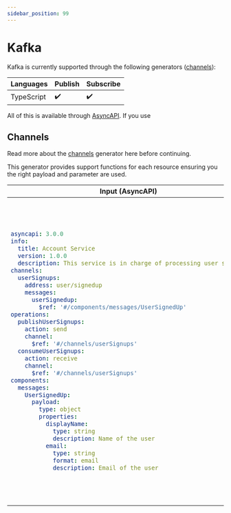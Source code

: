 ```yaml
---
sidebar_position: 99
---
```


# Kafka
Kafka is currently supported through the following generators ([channels](#channels)):

| **Languages** | Publish | Subscribe
|---|---|---|
| TypeScript | ✔️ | ✔️ |

All of this is available through [AsyncAPI](../inputs/asyncapi.md). If you use 

## Channels
Read more about the [channels](../generators/channels.md) generator here before continuing.

This generator provides support functions for each resource ensuring you the right payload and parameter are used. 
<table>
<thead>
  <tr>
    <th>Input (AsyncAPI)</th>
    <th>Using the code</th>
  </tr>
</thead>
<tbody>
  <tr>
    <td>

```yaml
asyncapi: 3.0.0
info:
  title: Account Service
  version: 1.0.0
  description: This service is in charge of processing user signups
channels:
  userSignups:
    address: user/signedup
    messages:
      userSignedup:
        $ref: '#/components/messages/UserSignedUp'
operations:
  publishUserSignups:
    action: send
    channel:
      $ref: '#/channels/userSignups'
  consumeUserSignups:
    action: receive
    channel:
      $ref: '#/channels/userSignups'
components:
  messages:
    UserSignedUp:
      payload:
        type: object
        properties:
          displayName:
            type: string
            description: Name of the user
          email:
            type: string
            format: email
            description: Email of the user

```
</td>
    <td>

```ts
import { Kafka } from 'kafkajs';
// Location depends on the payload generator configurations
import { UserSignedup } from './__gen__/payloads/UserSignedup';
// Location depends on the channel generator configurations
import { Protocols } from './__gen__/channels';
const { kafka } = Protocols;
const { consumeFromConsumeUserSignups, produceToPublishUserSignups } = kafka;

/**
 * Setup the regular client
 */
const kafkaClient = new Kafka({
  clientId: 'test',
  brokers: ['localhost:9093'],
});

const myPayload = new UserSignedup({displayName: 'test', email: 'test@test.dk'});
const myParameters = new UserSignedUpParameters({userId: 'test'});

// Consume the messages with the generated channel function
const consumerCallback = async (
    err,
    msg: UserSignedUp | undefined, 
    parameters: UserSignedUpParameters | undefined, 
    kafkaMsg: EachMessagePayload | undefined
  ) => {
  // Do stuff once you consumer from the topic
};
const consumer = await consumeFromConsumeUserSignups(
  consumerCallback,
  myParameters, 
  kafkaClient, 
  {
    fromBeginning: true, 
    groupId: 'testId1'
  }
);

// Produce the messages with the generated channel function
const producer = await produceToPublishUserSignups(myPayload, myParameters, kafkaClient);
```	
</td>
  </tr>
</tbody>
</table>